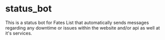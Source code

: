 # status_bot
This is a status bot for Fates List that automatically sends messages regarding any downtime or issues within the website and/or api as well at it's services.

